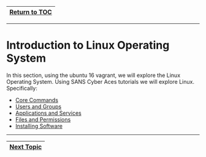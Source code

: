 |[Return to TOC](00-Table-of-Contents.md)|
|---|

---

# Introduction to Linux Operating System

In this section, using the ubuntu 16 vagrant, we will explore the Linux Operating
System. Using SANS Cyber Aces tutorials we will explore Linux. Specifically:

* [Core Commands](https://tutorials.cyberaces.org/tutorials/view/1-1-3.html)
* [Users and Groups](https://tutorials.cyberaces.org/tutorials/view/1-1-4.html)
* [Applications and Services](https://tutorials.cyberaces.org/tutorials/view/1-1-5.html)
* [Files and Permissions](https://tutorials.cyberaces.org/tutorials/view/1-1-6.html)
* [Installing Software](https://tutorials.cyberaces.org/tutorials/view/1-1-7.html) 

---

|[Next Topic](03_bash_scripting.md)|
|---|
